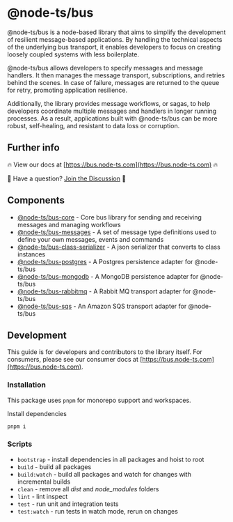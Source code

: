 # @node-ts/bus

@node-ts/bus is a node-based library that aims to simplify the development of resilient message-based applications. By handling the technical aspects of the underlying bus transport, it enables developers to focus on creating loosely coupled systems with less boilerplate.

@node-ts/bus allows developers to specify messages and message handlers. It then manages the message transport, subscriptions, and retries behind the scenes. In case of failure, messages are returned to the queue for retry, promoting application resilience.

Additionally, the library provides message workflows, or sagas, to help developers coordinate multiple messages and handlers in longer running processes. As a result, applications built with @node-ts/bus can be more robust, self-healing, and resistant to data loss or corruption.

## Further info

🔥 View our docs at [https://bus.node-ts.com](https://bus.node-ts.com) 🔥

🤔 Have a question? [Join the Discussion](https://github.com/node-ts/bus/discussions) 🤔

## Components

- [@node-ts/bus-core](https://github.com/node-ts/bus/tree/master/packages/bus-core) - Core bus library for sending and receiving messages and managing workflows
- [@node-ts/bus-messages](https://github.com/node-ts/bus/tree/master/packages/bus-messages) - A set of message type definitions used to define your own messages, events and commands
- [@node-ts/bus-class-serializer](https://github.com/node-ts/bus/tree/master/packages/bus-class-serializer) - A json serializer that converts to class instances
- [@node-ts/bus-postgres](https://github.com/node-ts/bus/tree/master/packages/bus-postgres) - A Postgres persistence adapter for @node-ts/bus
- [@node-ts/bus-mongodb](https://github.com/node-ts/bus/tree/master/packages/bus-mongodb) - A MongoDB persistence adapter for @node-ts/bus
- [@node-ts/bus-rabbitmq](https://github.com/node-ts/bus/tree/master/packages/bus-rabbitmq) - A Rabbit MQ transport adapter for @node-ts/bus
- [@node-ts/bus-sqs](https://github.com/node-ts/bus/tree/master/packages/bus-sqs) - An Amazon SQS transport adapter for @node-ts/bus

## Development

This guide is for developers and contributors to the library itself. For consumers, please see our consumer docs at [https://bus.node-ts.com](https://bus.node-ts.com).

### Installation

This package uses `pnpm` for monorepo support and workspaces.

Install dependencies

```sh
pnpm i
```

### Scripts

- `bootstrap` - install dependencies in all packages and hoist to root
- `build` - build all packages
- `build:watch` - build all packages and watch for changes with incremental builds
- `clean` - remove all _dist_ and _node_modules_ folders
- `lint` - lint inspect
- `test` - run unit and integration tests
- `test:watch` - run tests in watch mode, rerun on changes
